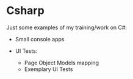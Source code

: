 # Csharp

Just some examples of my training/work on C#:
* Small console apps
* UI Tests:
  
  - Page Object Models mapping
  - Exemplary UI Tests
